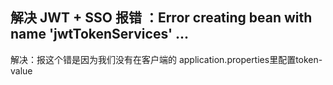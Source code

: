 ##  解决 JWT + SSO 报错 ：Error creating bean with name 'jwtTokenServices' ...

解决：报这个错是因为我们没有在客户端的 application.properties里配置token-value
